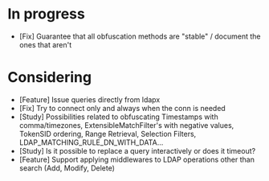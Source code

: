 # In progress

* [Fix] Guarantee that all obfuscation methods are "stable" / document the ones that aren't

# Considering

* [Feature] Issue queries directly from ldapx
* [Fix] Try to connect only and always when the conn is needed
* [Study] Possibilities related to obfuscating Timestamps with comma/timezones, ExtensibleMatchFilter's with negative values, TokenSID ordering, Range Retrieval, Selection Filters, LDAP_MATCHING_RULE_DN_WITH_DATA...
* [Study] Is it possible to replace a query interactively or does it timeout?
* [Feature] Support applying middlewares to LDAP operations other than search (Add, Modify, Delete)